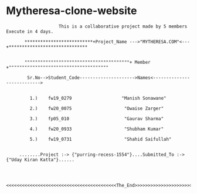 

# Mytheresa-clone-website

                        This is a collaborative project made by 5 members Execute in 4 days.

           **************************+Project_Name --->"MYTHERESA.COM"<---+******************************


           """"""""""""""""""""""""""""""""""""""""+ Member +""""""""""""""""""""""""""""""""""""""

            Sr.No-->Student_Code--------------------->Names<--------------------------->     


             1.)    fw19_0279	                "Manish Sonawane"                              

             2.)    fw20_0075	                 "Owaise Zarger"            

             3.)    fp05_010	                 "Gaurav Sharma"                 

             4.)    fw20_0933	                 "Shubham Kumar"                 

             5.)    fw19_0731	                 "Shahid Saifullah"                       


         ........Project :-> {"purring-recess-1554"}....Submitted_To :-> {"Uday Kiran Katta"}......



         <<<<<<<<<<<<<<<<<<<<<<<<<<<<<<<<<<<<<<<<<<The_End>>>>>>>>>>>>>>>>>>>>>>>>>>>>>>>>>>>>>>>>>>>